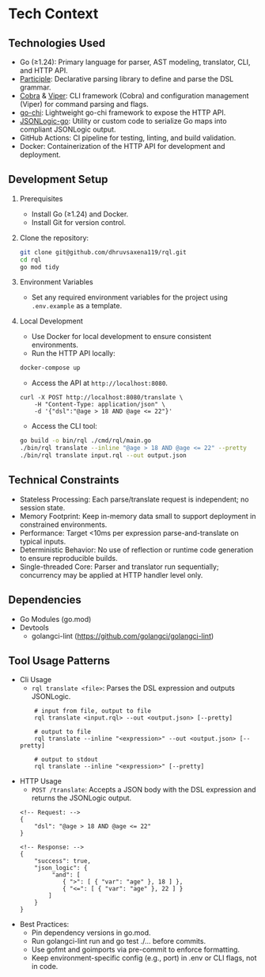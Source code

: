 # Tech Context

## Technologies Used
- Go (≥1.24): Primary language for parser, AST modeling, translator, CLI, and HTTP API.
- [Participle](https://github.com/alecthomas/participle): Declarative parsing library to define and parse the DSL grammar.
- [Cobra](https://github.com/spf13/cobra) & [Viper](https://github.com/spf13/viper): CLI framework (Cobra) and configuration management (Viper) for command parsing and flags.
- [go-chi](https://go-chi.io/): Lightweight go-chi framework to expose the HTTP API.
- [JSONLogic-go](https://github.com/diegoholiveira/jsonlogic): Utility or custom code to serialize Go maps into compliant JSONLogic output.
- GitHub Actions: CI pipeline for testing, linting, and build validation.
- Docker: Containerization of the HTTP API for development and deployment.

## Development Setup
1. Prerequisites
    - Install Go (≥1.24) and Docker.
    - Install Git for version control.
2. Clone the repository:
    ```bash
    git clone git@github.com/dhruvsaxena119/rql.git
    cd rql
    go mod tidy
    ```
3. Environment Variables
    - Set any required environment variables for the project using `.env.example` as a template.

4. Local Development
    - Use Docker for local development to ensure consistent environments.
    - Run the HTTP API locally:
    ```bash
    docker-compose up
    ```

    - Access the API at `http://localhost:8080`.
    ```
    curl -X POST http://localhost:8080/translate \
        -H "Content-Type: application/json" \
        -d '{"dsl":"@age > 18 AND @age <= 22"}'
    ```

    - Access the CLI tool:
    ```bash
    go build -o bin/rql ./cmd/rql/main.go
    ./bin/rql translate --inline "@age > 18 AND @age <= 22" --pretty
    ./bin/rql translate input.rql --out output.json 
    ```

## Technical Constraints
- Stateless Processing: Each parse/translate request is independent; no session state.
- Memory Footprint: Keep in-memory data small to support deployment in constrained environments.
- Performance: Target <10ms per expression parse-and-translate on typical inputs.
- Deterministic Behavior: No use of reflection or runtime code generation to ensure reproducible builds.
- Single-threaded Core: Parser and translator run sequentially; concurrency may be applied at HTTP handler level only.

## Dependencies
- Go Modules (go.mod)
- Devtools
    - golangci-lint (https://github.com/golangci/golangci-lint)

## Tool Usage Patterns
- Cli Usage
    - `rql translate <file>`: Parses the DSL expression and outputs JSONLogic.
    ```
        # input from file, output to file
        rql translate <input.rql> --out <output.json> [--pretty]

        # output to file
        rql translate --inline "<expression>" --out <output.json> [--pretty]

        # output to stdout
        rql translate --inline "<expression>" [--pretty]
    ```
- HTTP Usage
    - `POST /translate`: Accepts a JSON body with the DSL expression and returns the JSONLogic output.
    ```jsonc
    <!-- Request: -->
    {
        "dsl": "@age > 18 AND @age <= 22"
    }
    ```
    ```jsonc
    <!-- Response: -->
    {
        "success": true,
        "json_logic": {
             "and": [
                { ">": [ { "var": "age" }, 18 ] },
                { "<=": [ { "var": "age" }, 22 ] }
            ]
        }
    }
    ```
- Best Practices:
    - Pin dependency versions in go.mod.
    - Run golangci-lint run and go test ./... before commits.
    - Use gofmt and goimports via pre-commit to enforce formatting.
    - Keep environment-specific config (e.g., port) in .env or CLI flags, not in code.

